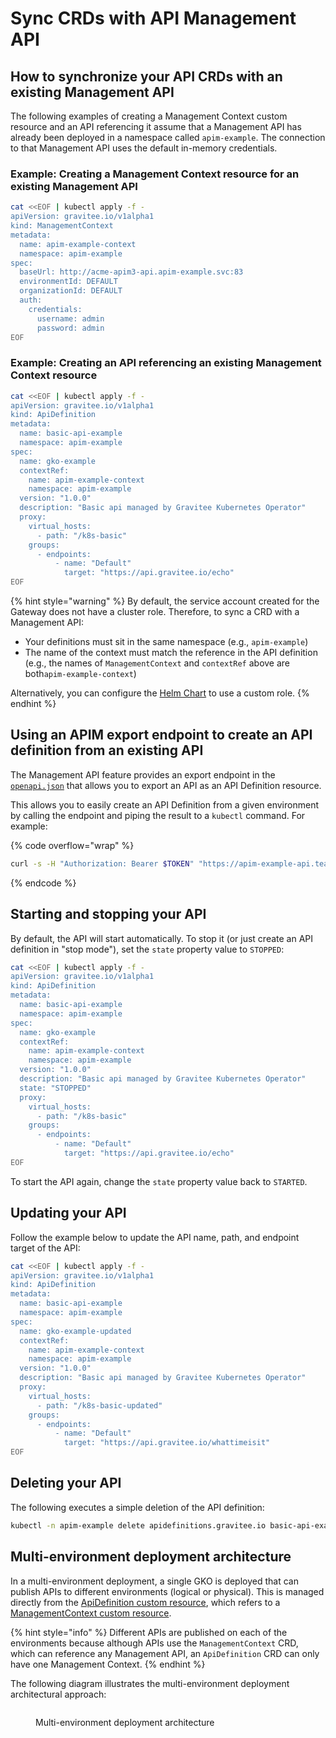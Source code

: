 # Sync CRDs with API Management API

## How to synchronize your API CRDs with an existing Management API

The following examples of creating a Management Context custom resource and an API referencing it assume that a Management API has already been deployed in a namespace called `apim-example`. The connection to that Management API uses the default in-memory credentials.

### Example: Creating a Management Context resource for an existing Management API

```sh
cat <<EOF | kubectl apply -f -
apiVersion: gravitee.io/v1alpha1
kind: ManagementContext
metadata:
  name: apim-example-context
  namespace: apim-example
spec:
  baseUrl: http://acme-apim3-api.apim-example.svc:83
  environmentId: DEFAULT
  organizationId: DEFAULT
  auth:
    credentials:
      username: admin
      password: admin
EOF
```

### Example: Creating an API referencing an existing Management Context resource

```sh
cat <<EOF | kubectl apply -f -
apiVersion: gravitee.io/v1alpha1
kind: ApiDefinition
metadata:
  name: basic-api-example
  namespace: apim-example
spec:
  name: gko-example
  contextRef:
    name: apim-example-context
    namespace: apim-example
  version: "1.0.0"
  description: "Basic api managed by Gravitee Kubernetes Operator"
  proxy:
    virtual_hosts:
      - path: "/k8s-basic"
    groups:
      - endpoints:
          - name: "Default"
            target: "https://api.gravitee.io/echo"
EOF
```

{% hint style="warning" %}
By default, the service account created for the Gateway does not have a cluster role. Therefore, to sync a CRD with a Management API:

* Your definitions must sit in the same namespace (e.g., `apim-example`)
* The name of the context must match the reference in the API definition (e.g., the names of `ManagementContext` and `contextRef` above are both`apim-example-context`)

Alternatively, you can configure the [Helm Chart](../../../getting-started/install-and-upgrade-guides/install-on-kubernetes/apim-helm-install-and-configuration.md) to use a custom role.
{% endhint %}

## Using an APIM export endpoint to create an API definition from an existing API

The Management API feature provides an export endpoint in the [`openapi.json`](https://apim-3-20-x-api.team-apim.gravitee.dev/management/openapi.json) that allows you to export an API as an API Definition resource.

This allows you to easily create an API Definition from a given environment by calling the endpoint and piping the result to a `kubectl` command. For example:

{% code overflow="wrap" %}
```sh
curl -s -H "Authorization: Bearer $TOKEN" "https://apim-example-api.team-gko.gravitee.xyz/management/organizations/DEFAULT/environments/DEFAULT/apis/$API_ID/crd" | kubectl apply -f -
```
{% endcode %}

## Starting and stopping your API

By default, the API will start automatically. To stop it (or just create an API definition in "stop mode"), set the `state` property value to `STOPPED`:

```sh
cat <<EOF | kubectl apply -f -
apiVersion: gravitee.io/v1alpha1
kind: ApiDefinition
metadata:
  name: basic-api-example
  namespace: apim-example
spec:
  name: gko-example
  contextRef:
    name: apim-example-context
    namespace: apim-example
  version: "1.0.0"
  description: "Basic api managed by Gravitee Kubernetes Operator"
  state: "STOPPED"
  proxy:
    virtual_hosts:
      - path: "/k8s-basic"
    groups:
      - endpoints:
          - name: "Default"
            target: "https://api.gravitee.io/echo"
EOF
```

To start the API again, change the `state` property value back to `STARTED`.

## Updating your API

Follow the example below to update the API name, path, and endpoint target of the API:

```sh
cat <<EOF | kubectl apply -f -
apiVersion: gravitee.io/v1alpha1
kind: ApiDefinition
metadata:
  name: basic-api-example
  namespace: apim-example
spec:
  name: gko-example-updated
  contextRef:
    name: apim-example-context
    namespace: apim-example
  version: "1.0.0"
  description: "Basic api managed by Gravitee Kubernetes Operator"
  proxy:
    virtual_hosts:
      - path: "/k8s-basic-updated"
    groups:
      - endpoints:
          - name: "Default"
            target: "https://api.gravitee.io/whattimeisit"
EOF
```

## Deleting your API

The following executes a simple deletion of the API definition:

```sh
kubectl -n apim-example delete apidefinitions.gravitee.io basic-api-example
```

## Multi-environment deployment architecture

In a multi-environment deployment, a single GKO is deployed that can publish APIs to different environments (logical or physical). This is managed directly from the [ApiDefinition custom resource](apidefinition.md), which refers to a [ManagementContext custom resource](managementcontext.md).

{% hint style="info" %}
Different APIs are published on each of the environments because although APIs use the `ManagementContext` CRD, which can reference any Management API, an `ApiDefinition` CRD can only have one Management Context.
{% endhint %}

The following diagram illustrates the multi-environment deployment architectural approach:

<figure><img src="https://docs.gravitee.io/images/apim/3.x/kubernetes/gko-architecture-3-multi-env.png" alt=""><figcaption><p>Multi-environment deployment architecture</p></figcaption></figure>

